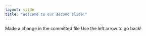 ```yaml
---
layout: slide
title: "Welcome to our second slide!"
---
```

Made a change in the committed file
Use the left arrow to go back!
